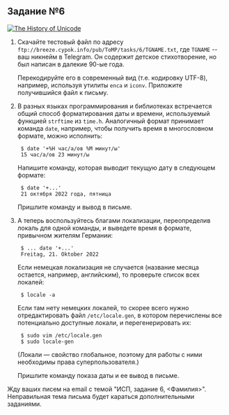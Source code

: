 ## Задание №6

[![The History of Unicode](https://imgs.xkcd.com/comics/the_history_of_unicode_2x.png)](https://xkcd.com/1953/)

1.  
    Скачайте тестовый файл по адресу `ftp://breeze.cypok.info/pub/ToMP/tasks/6/TGNAME.txt`, где `TGNAME` -- ваш никнейм в Telegram. Он содержит детское стихотворение, но был написан в далекие 90-ые года.

    Перекодируйте его в современный вид (т.е. кодировку UTF-8), например, используя утилиты `enca` и `iconv`. Приложите получившийся файл к письму.

1.  
    В разных языках программирования и библиотеках встречается общий способ форматирования даты и времени, используемый функцией `strftime` из `time.h`. Аналогичный формат принимает команда `date`, например, чтобы получить время в многословном формате, можно исполнить:
        
        $ date '+%H час/a/ов %M минут/ы'
        15 час/a/ов 23 минут/ы

    Напишите команду, которая выводит текущую дату в следующем формате:

        $ date '+...'
        21 октября 2022 года, пятница

    Пришлите команду и вывод в письме.

1.  
    А теперь воспользуйтесь благами локализации, переопределив локаль для одной команды, и выведете время в формате, привычном жителям Германии:

        $ ... date '+...'
        Freitag, 21. Oktober 2022

    Если немецкая локализация не случается (название месяца остается, например, английским), то проверьте список всех локалей:
        
        $ locale -a

    Если там нету немецких локалей, то скорее всего нужно отредактировать файл `/etc/locale.gen`, в котором перечислены все потенциально доступные локали, и перегенерировать их:
        
        $ sudo vim /etc/locale.gen
        $ sudo locale-gen

    (Локали — свойство глобальное, поэтому для работы с ними необходимы права суперпользователя.)

    Пришлите команду показа даты и ее вывод в письме.

Жду ваших писем на email с темой "ИСП, задание 6, <Фамилия>". Неправильная тема письма будет караться дополнительными заданиями.

